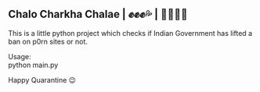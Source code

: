 ## Chalo Charkha Chalae | ✊✊✊💦 | 🖕🖕🖕💧
This is a little python project which checks if Indian Government has lifted a ban on p0rn sites or not.

Usage:\
      python main.py


Happy Quarantine 😉
